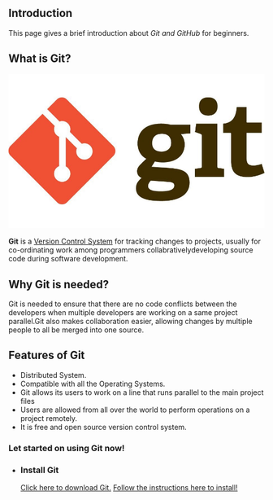 ## **Introduction**
This page gives a brief introduction about _Git and GitHub_ for beginners.

## **What is Git?**

![Git](1_Wjxx83j-qyiNvFBy1yOA1w.jpeg)

**Git** is a [Version Control System](https://en.wikipedia.org/wiki/Version_control) for tracking changes to projects, usually for co-ordinating work among programmers collabrativelydeveloping source code during software development.

## **Why Git is needed?**
Git is needed to ensure that there are no code conflicts between the developers when multiple developers are working on a same project parallel.Git also makes collaboration easier, allowing changes by multiple people to all be merged into one source.

## **Features of Git**

+ Distributed System.
+ Compatible with all the Operating Systems.
+ Git allows its users to work on a line that runs parallel to the main project files
+ Users are allowed from all over the world to perform operations on a project remotely.
+ It is free and open source version control system.


### **Let started on using Git now!**

* ### **Install Git**
  [Click here to download Git.](https://git-scm.com/downloads)
  [Follow the instructions here to install!](https://git-scm.com/book/en/v2/Getting-Started-Installing-Git)

